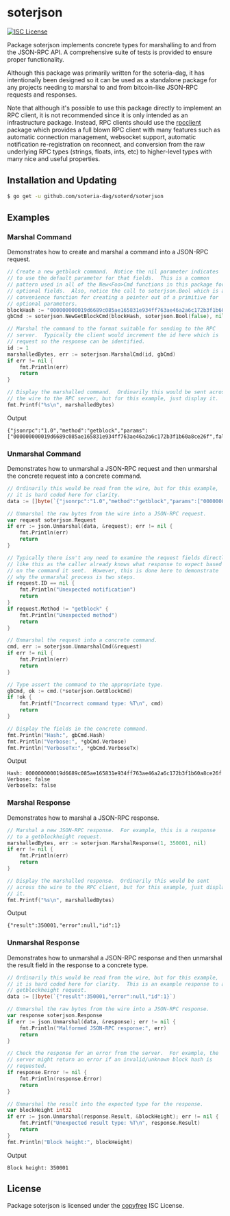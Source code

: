 soterjson
=======

[![ISC License](http://img.shields.io/badge/license-ISC-blue.svg)](http://copyfree.org)

Package soterjson implements concrete types for marshalling to and from the JSON-RPC API. A comprehensive suite of tests is provided to ensure proper functionality.

Although this package was primarily written for the soteria-dag, it has
intentionally been designed so it can be used as a standalone package for any
projects needing to marshal to and from bitcoin-like JSON-RPC requests and responses.

Note that although it's possible to use this package directly to implement an
RPC client, it is not recommended since it is only intended as an infrastructure
package.  Instead, RPC clients should use the
[rpcclient](https://github.com/soteria-dag/rpcclient) package which provides
a full blown RPC client with many features such as automatic connection
management, websocket support, automatic notification re-registration on
reconnect, and conversion from the raw underlying RPC types (strings, floats,
ints, etc) to higher-level types with many nice and useful properties.

## Installation and Updating

```bash
$ go get -u github.com/soteria-dag/soterd/soterjson
```

## Examples

### Marshal Command  

Demonstrates how to create and marshal a command into a JSON-RPC request.
```go
// Create a new getblock command.  Notice the nil parameter indicates
// to use the default parameter for that fields.  This is a common
// pattern used in all of the New<Foo>Cmd functions in this package for
// optional fields.  Also, notice the call to soterjson.Bool which is a
// convenience function for creating a pointer out of a primitive for
// optional parameters.
blockHash := "000000000019d6689c085ae165831e934ff763ae46a2a6c172b3f1b60a8ce26f"
gbCmd := soterjson.NewGetBlockCmd(blockHash, soterjson.Bool(false), nil)

// Marshal the command to the format suitable for sending to the RPC
// server.  Typically the client would increment the id here which is
// request so the response can be identified.
id := 1
marshalledBytes, err := soterjson.MarshalCmd(id, gbCmd)
if err != nil {
    fmt.Println(err)
    return
}

// Display the marshalled command.  Ordinarily this would be sent across
// the wire to the RPC server, but for this example, just display it.
fmt.Printf("%s\n", marshalledBytes)
```

Output
```
{"jsonrpc":"1.0","method":"getblock","params":["000000000019d6689c085ae165831e934ff763ae46a2a6c172b3f1b60a8ce26f",false],"id":1}
```

### Unmarshal Command  

Demonstrates how to unmarshal a JSON-RPC request and then unmarshal the concrete request into a concrete command.
```go
// Ordinarily this would be read from the wire, but for this example,
// it is hard coded here for clarity.
data := []byte(`{"jsonrpc":"1.0","method":"getblock","params":["000000000019d6689c085ae165831e934ff763ae46a2a6c172b3f1b60a8ce26f",false],"id":1}`)

// Unmarshal the raw bytes from the wire into a JSON-RPC request.
var request soterjson.Request
if err := json.Unmarshal(data, &request); err != nil {
    fmt.Println(err)
    return
}

// Typically there isn't any need to examine the request fields directly
// like this as the caller already knows what response to expect based
// on the command it sent.  However, this is done here to demonstrate
// why the unmarshal process is two steps.
if request.ID == nil {
    fmt.Println("Unexpected notification")
    return
}
if request.Method != "getblock" {
    fmt.Println("Unexpected method")
    return
}

// Unmarshal the request into a concrete command.
cmd, err := soterjson.UnmarshalCmd(&request)
if err != nil {
    fmt.Println(err)
    return
}

// Type assert the command to the appropriate type.
gbCmd, ok := cmd.(*soterjson.GetBlockCmd)
if !ok {
    fmt.Printf("Incorrect command type: %T\n", cmd)
    return
}

// Display the fields in the concrete command.
fmt.Println("Hash:", gbCmd.Hash)
fmt.Println("Verbose:", *gbCmd.Verbose)
fmt.Println("VerboseTx:", *gbCmd.VerboseTx)
```

Output
```
Hash: 000000000019d6689c085ae165831e934ff763ae46a2a6c172b3f1b60a8ce26f
Verbose: false
VerboseTx: false
```

### Marshal Response  

Demonstrates how to marshal a JSON-RPC response.
```go
// Marshal a new JSON-RPC response.  For example, this is a response
// to a getblockheight request.
marshalledBytes, err := soterjson.MarshalResponse(1, 350001, nil)
if err != nil {
    fmt.Println(err)
    return
}

// Display the marshalled response.  Ordinarily this would be sent
// across the wire to the RPC client, but for this example, just display
// it.
fmt.Printf("%s\n", marshalledBytes)
```

Output
```
{"result":350001,"error":null,"id":1}

```

### Unmarshal Response  

Demonstrates how to unmarshal a JSON-RPC response and then unmarshal the result field in the response to a concrete type.

```go
// Ordinarily this would be read from the wire, but for this example,
// it is hard coded here for clarity.  This is an example response to a
// getblockheight request.
data := []byte(`{"result":350001,"error":null,"id":1}`)

// Unmarshal the raw bytes from the wire into a JSON-RPC response.
var response soterjson.Response
if err := json.Unmarshal(data, &response); err != nil {
    fmt.Println("Malformed JSON-RPC response:", err)
    return
}

// Check the response for an error from the server.  For example, the
// server might return an error if an invalid/unknown block hash is
// requested.
if response.Error != nil {
    fmt.Println(response.Error)
    return
}

// Unmarshal the result into the expected type for the response.
var blockHeight int32
if err := json.Unmarshal(response.Result, &blockHeight); err != nil {
    fmt.Printf("Unexpected result type: %T\n", response.Result)
    return
}
fmt.Println("Block height:", blockHeight)
```

Output
```
Block height: 350001
```


## License

Package soterjson is licensed under the [copyfree](http://copyfree.org) ISC
License.
